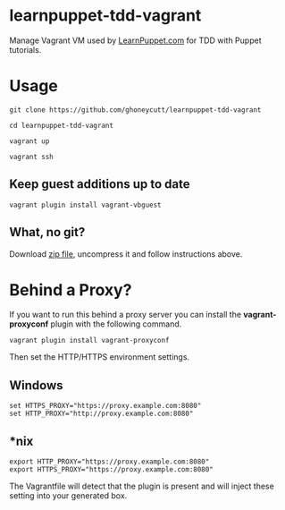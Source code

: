 learnpuppet-tdd-vagrant
===

Manage Vagrant VM used by [LearnPuppet.com](http://learnpuppet.com) for TDD with Puppet tutorials.

Usage
===
`git clone https://github.com/ghoneycutt/learnpuppet-tdd-vagrant`

`cd learnpuppet-tdd-vagrant`

`vagrant up`

`vagrant ssh`

## Keep guest additions up to date

`vagrant plugin install vagrant-vbguest`


## What, no git?

Download [zip file](https://github.com/ghoneycutt/learnpuppet-tdd-vagrant/archive/master.zip), uncompress it and follow instructions above.


# Behind a Proxy?

If you want to run this behind a proxy server you can install the __vagrant-proxyconf__ plugin with the following command.

`vagrant plugin install vagrant-proxyconf`

Then set the HTTP/HTTPS environment settings.

## Windows

```
set HTTPS_PROXY="https://proxy.example.com:8080"
set HTTP_PROXY="http://proxy.example.com:8080"
```

## *nix

```
export HTTP_PROXY="https://proxy.example.com:8080"
export HTTPS_PROXY="https://proxy.example.com:8080"
```

The Vagrantfile will detect that the plugin is present and will inject these setting into your generated box.
